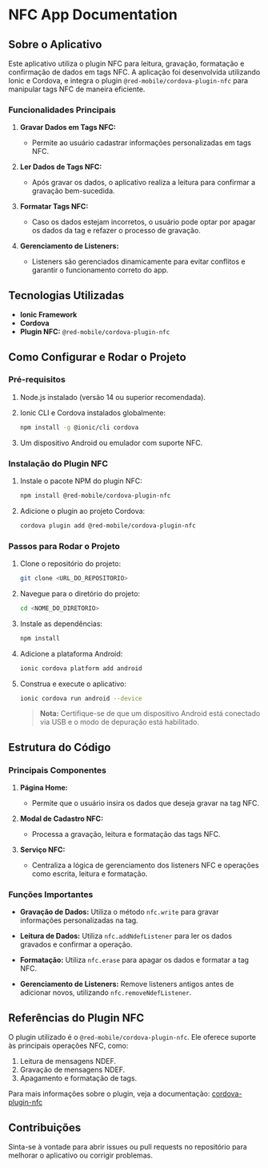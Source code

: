 # NFC App Documentation

## Sobre o Aplicativo

Este aplicativo utiliza o plugin NFC para leitura, gravação, formatação e confirmação de dados em tags NFC. A aplicação foi desenvolvida utilizando Ionic e Cordova, e integra o plugin `@red-mobile/cordova-plugin-nfc` para manipular tags NFC de maneira eficiente.

### Funcionalidades Principais

1. **Gravar Dados em Tags NFC:**
   - Permite ao usuário cadastrar informações personalizadas em tags NFC.

2. **Ler Dados de Tags NFC:**
   - Após gravar os dados, o aplicativo realiza a leitura para confirmar a gravação bem-sucedida.

3. **Formatar Tags NFC:**
   - Caso os dados estejam incorretos, o usuário pode optar por apagar os dados da tag e refazer o processo de gravação.

4. **Gerenciamento de Listeners:**
   - Listeners são gerenciados dinamicamente para evitar conflitos e garantir o funcionamento correto do app.

## Tecnologias Utilizadas

- **Ionic Framework**
- **Cordova**
- **Plugin NFC:** `@red-mobile/cordova-plugin-nfc`

## Como Configurar e Rodar o Projeto

### Pré-requisitos

1. Node.js instalado (versão 14 ou superior recomendada).
2. Ionic CLI e Cordova instalados globalmente:

   ```bash
   npm install -g @ionic/cli cordova
   ```

3. Um dispositivo Android ou emulador com suporte NFC.

### Instalação do Plugin NFC

1. Instale o pacote NPM do plugin NFC:

   ```bash
   npm install @red-mobile/cordova-plugin-nfc
   ```

2. Adicione o plugin ao projeto Cordova:

   ```bash
   cordova plugin add @red-mobile/cordova-plugin-nfc
   ```

### Passos para Rodar o Projeto

1. Clone o repositório do projeto:

   ```bash
   git clone <URL_DO_REPOSITORIO>
   ```

2. Navegue para o diretório do projeto:

   ```bash
   cd <NOME_DO_DIRETORIO>
   ```

3. Instale as dependências:

   ```bash
   npm install
   ```

4. Adicione a plataforma Android:

   ```bash
   ionic cordova platform add android
   ```

5. Construa e execute o aplicativo:

   ```bash
   ionic cordova run android --device
   ```

   > **Nota:** Certifique-se de que um dispositivo Android está conectado via USB e o modo de depuração está habilitado.

## Estrutura do Código

### Principais Componentes

1. **Página Home:**
   - Permite que o usuário insira os dados que deseja gravar na tag NFC.

2. **Modal de Cadastro NFC:**
   - Processa a gravação, leitura e formatação das tags NFC.

3. **Serviço NFC:**
   - Centraliza a lógica de gerenciamento dos listeners NFC e operações como escrita, leitura e formatação.

### Funções Importantes

- **Gravação de Dados:** Utiliza o método `nfc.write` para gravar informações personalizadas na tag.

- **Leitura de Dados:** Utiliza `nfc.addNdefListener` para ler os dados gravados e confirmar a operação.

- **Formatação:** Utiliza `nfc.erase` para apagar os dados e formatar a tag NFC.

- **Gerenciamento de Listeners:** Remove listeners antigos antes de adicionar novos, utilizando `nfc.removeNdefListener`.

## Referências do Plugin NFC

O plugin utilizado é o `@red-mobile/cordova-plugin-nfc`. Ele oferece suporte às principais operações NFC, como:

1. Leitura de mensagens NDEF.
2. Gravação de mensagens NDEF.
3. Apagamento e formatação de tags.

Para mais informações sobre o plugin, veja a documentação: [cordova-plugin-nfc](https://www.npmjs.com/package/@red-mobile/cordova-plugin-nfc#nfcwrite)

## Contribuições

Sinta-se à vontade para abrir issues ou pull requests no repositório para melhorar o aplicativo ou corrigir problemas.
